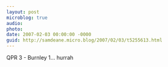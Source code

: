 ```yaml
---
layout: post
microblog: true
audio: 
photo: 
date: 2007-02-03 00:00:00 -0000
guid: http://samdeane.micro.blog/2007/02/03/t5255613.html
---
```

QPR 3 - Burnley 1... hurrah
